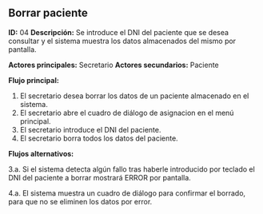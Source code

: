 ## Borrar paciente
**ID:** 04 **Descripción:** Se introduce el DNI del paciente que se desea consultar y el sistema muestra los datos almacenados del mismo por pantalla.

**Actores principales:** Secretario **Actores secundarios:** Paciente

**Flujo principal:**
1. El secretario desea borrar los datos de un paciente almacenado en el sistema.
2. El secretario abre el cuadro de diálogo de asignacion en el menú principal.
3. El secretario introduce el DNI del paciente.
4. El secretario borra todos los datos del paciente.

**Flujos alternativos:**

3.a. Si el sistema detecta algún fallo tras haberle introducido por teclado el DNI del paciente a borrar mostrará ERROR por pantalla.

4.a. El sistema muestra un cuadro de diálogo para confirmar el borrado, para que no se eliminen los datos por error.
